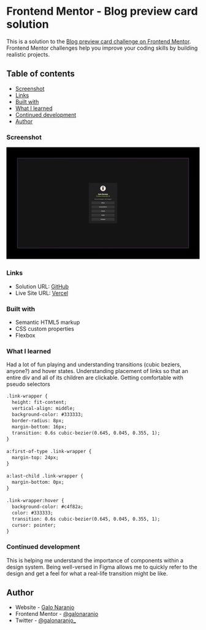 # Frontend Mentor - Blog preview card solution

This is a solution to the [Blog preview card challenge on Frontend Mentor](https://www.frontendmentor.io/challenges/blog-preview-card-ckPaj01IcS). Frontend Mentor challenges help you improve your coding skills by building realistic projects.

## Table of contents

- [Screenshot](#screenshot)
- [Links](#links)
- [Built with](#built-with)
- [What I learned](#what-i-learned)
- [Continued development](#continued-development)
- [Author](#author)

### Screenshot

![](./screenshot.jpg)

### Links

- Solution URL: [GitHub](https://github.com/galonaranjo/social-links)
- Live Site URL: [Vercel](https://social-links.vercel.app/)

### Built with

- Semantic HTML5 markup
- CSS custom properties
- Flexbox

### What I learned

Had a lot of fun playing and understanding transitions (cubic beziers, anyone?) and hover states. Understanding placement of links so that an entire div and all of its children are clickable. Getting comfortable with pseudo selectors

```
.link-wrapper {
  height: fit-content;
  vertical-align: middle;
  background-color: #333333;
  border-radius: 8px;
  margin-bottom: 16px;
  transition: 0.6s cubic-bezier(0.645, 0.045, 0.355, 1);
}

a:first-of-type .link-wrapper {
  margin-top: 24px;
}

a:last-child .link-wrapper {
  margin-bottom: 0px;
}

.link-wrapper:hover {
  background-color: #c4f82a;
  color: #333333;
  transition: 0.6s cubic-bezier(0.645, 0.045, 0.355, 1);
  cursor: pointer;
}

```

### Continued development

This is helping me understand the importance of components within a design system. Being well-versed in Figma allows me to quickly refer to the design and get a feel for what a real-life transition might be like.

## Author

- Website - [Galo Naranjo](https://github.com/galonaranjo)
- Frontend Mentor - [@galonaranjo](https://www.frontendmentor.io/profile/galonaranjo)
- Twitter - [@galonaranjo\_](https://www.twitter.com/galonaranjo_)
